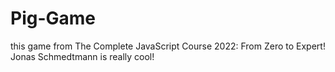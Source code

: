 # Pig-Game
this game from The Complete JavaScript Course 2022: From Zero to Expert! Jonas Schmedtmann is really cool!
